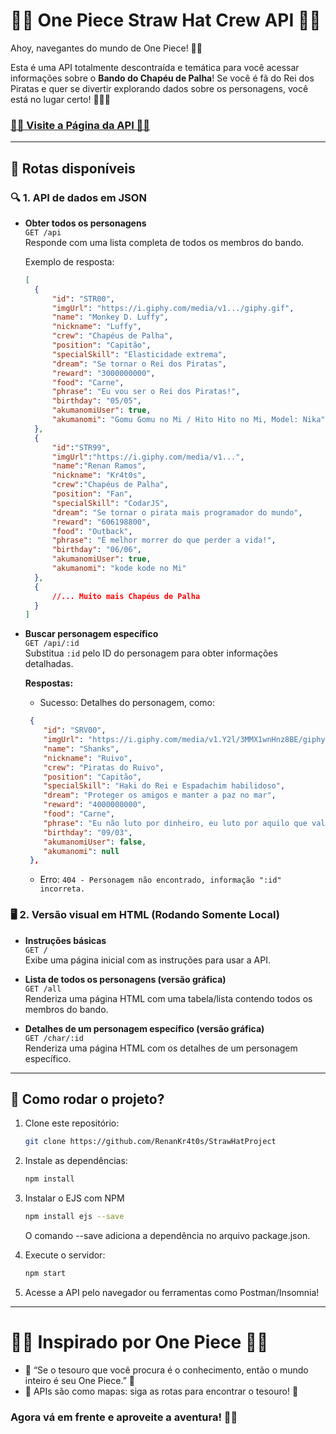 # 🏴‍☠️ One Piece Straw Hat Crew API 🏴‍☠️  

Ahoy, navegantes do mundo de One Piece! 🚢🌊  

Esta é uma API totalmente descontraída e temática para você acessar informações sobre o **Bando do Chapéu de Palha**! Se você é fã do Rei dos Piratas e quer se divertir explorando dados sobre os personagens, você está no lugar certo! 🏴‍☠️✨  

### [🏴‍☠️ Visite a Página da API 🏴‍☠️](https://straw-hat-project-git-main-r-dev-r-projects.vercel.app/)

---

## 🚀 **Rotas disponíveis**  

### 🔍 **1. API de dados em JSON**  

- **Obter todos os personagens**  
  `GET /api`  
  Responde com uma lista completa de todos os membros do bando.  

  Exemplo de resposta:  
  ```json
  [
    {
        "id": "STR00",
        "imgUrl": "https://i.giphy.com/media/v1.../giphy.gif",
        "name": "Monkey D. Luffy",
        "nickname": "Luffy",
        "crew": "Chapéus de Palha",
        "position": "Capitão",
        "specialSkill": "Elasticidade extrema",
        "dream": "Se tornar o Rei dos Piratas",
        "reward": "3000000000",
        "food": "Carne",
        "phrase": "Eu vou ser o Rei dos Piratas!",
        "birthday": "05/05",
        "akumanomiUser": true,
        "akumanomi": "Gomu Gomu no Mi / Hito Hito no Mi, Model: Nika"
    },
    {
        "id":"STR99",
        "imgUrl":"https://i.giphy.com/media/v1...",
        "name":"Renan Ramos",
        "nickname": "Kr4t0s",
        "crew":"Chapéus de Palha",
        "position": "Fan",
        "specialSkill": "CodarJS",
        "dream": "Se tornar o pirata mais programador do mundo",
        "reward": "606198800",
        "food": "Outback",
        "phrase": "É melhor morrer do que perder a vida!",
        "birthday": "06/06",
        "akumanomiUser": true,
        "akumanomi": "kode kode no Mi"
    },
    {
        //... Muito mais Chapéus de Palha
    }
  ]
- **Buscar personagem específico**  
  `GET /api/:id`  
  Substitua `:id` pelo ID do personagem para obter informações detalhadas.  

  **Respostas:**  
  - Sucesso: Detalhes do personagem, como:
  ```json
   {
      "id": "SRV00",
      "imgUrl": "https://i.giphy.com/media/v1.Y2l/3MMX1wnHnz8BE/giphy.gif",
      "name": "Shanks",
      "nickname": "Ruivo",
      "crew": "Piratas do Ruivo",
      "position": "Capitão",
      "specialSkill": "Haki do Rei e Espadachim habilidoso",
      "dream": "Proteger os amigos e manter a paz no mar",
      "reward": "4000000000",
      "food": "Carne",
      "phrase": "Eu não luto por dinheiro, eu luto por aquilo que vale a pena!",
      "birthday": "09/03",
      "akumanomiUser": false,
      "akumanomi": null
   },
  ```
  - Erro: `404 - Personagem não encontrado, informação ":id" incorreta.`  

### 🖥️ **2. Versão visual em HTML (Rodando Somente Local)**  

- **Instruções básicas**  
  `GET /`  
  Exibe uma página inicial com as instruções para usar a API.  

- **Lista de todos os personagens (versão gráfica)**  
  `GET /all`  
  Renderiza uma página HTML com uma tabela/lista contendo todos os membros do bando.  

- **Detalhes de um personagem específico (versão gráfica)**  
  `GET /char/:id`  
  Renderiza uma página HTML com os detalhes de um personagem específico.  

---

## 🎯 **Como rodar o projeto?**  

1. Clone este repositório:  
   ```bash
   git clone https://github.com/RenanKr4t0s/StrawHatProject

2. Instale as dependências:

    ```bash
    npm install
    ```

3. Instalar o EJS com NPM

    ```bash
    npm install ejs --save
    ```
    O comando --save adiciona a dependência no arquivo package.json.

4. Execute o servidor:

    ```bash
    npm start
    ```
5. Acesse a API pelo navegador ou ferramentas como Postman/Insomnia!

---

# 🏴‍☠️ Inspirado por One Piece 🏴‍☠️

- 🌟 “Se o tesouro que você procura é o conhecimento, então o mundo inteiro é seu One Piece.” 👒
- 📜 APIs são como mapas: siga as rotas para encontrar o tesouro! 🍊

### Agora vá em frente e aproveite a aventura! 🌊⛵